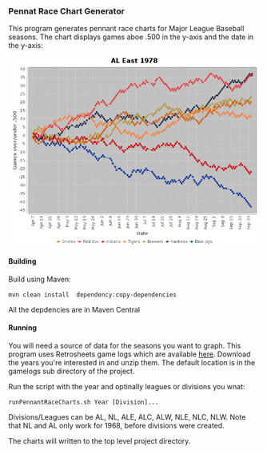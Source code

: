 ### Pennat Race Chart Generator
This program generates pennant race charts for Major League Baseball seasons.
The chart displays games aboe .500 in the y-axis and the date in the
y-axis:

![AL East 1978](images/al_east_1978.png)

#### Building
Build using Maven:

```
mvn clean install  dependency:copy-dependencies
```

All the depdencies are in Maven Central

#### Running
You will need a source of data for the seasons you want to graph. 
This program uses Retrosheets game logs which are available 
[here](https://www.retrosheet.org/gamelogs/index.html).  Download
the years you're interested in and unzip them.  The default location
is in the gamelogs sub directory of the project.  

Run the script with the year and optinally leagues or divisions you wnat:

```
runPennantRaceCharts.sh Year [Division]...
```

Divisions/Leagues can be AL, NL, ALE, ALC, ALW, NLE, NLC, NLW.  Note
that NL and AL only work for 1968, before divisions were created.

The charts will written to the top level project directory.

